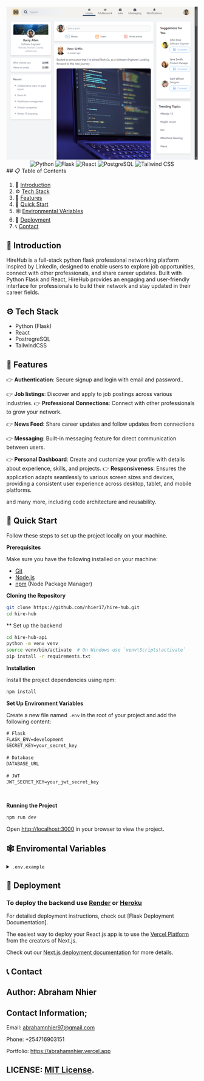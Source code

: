 <div align="center"> <br /> <img src="https://github.com/nhier17/my-portfolio/blob/main/public/hh.png" alt="HireHub Banner"> <br /> <div> <img src="https://img.shields.io/badge/-Python-black?style=for-the-badge&logoColor=white&logo=python&color=3776AB" alt="Python" /> <img src="https://img.shields.io/badge/-Flask-black?style=for-the-badge&logoColor=white&logo=flask&color=000000" alt="Flask" /> <img src="https://img.shields.io/badge/-React-black?style=for-the-badge&logoColor=white&logo=react&color=61DAFB" alt="React" /> <img src="https://img.shields.io/badge/-PostgreSQL-black?style=for-the-badge&logoColor=white&logo=postgresql&color=336791" alt="PostgreSQL" /> <img src="https://img.shields.io/badge/-Tailwind_CSS-black?style=for-the-badge&logoColor=white&logo=tailwindcss&color=06B6D4" alt="Tailwind CSS" /> </div> </div>
## 📋 <a name="table">Table of Contents</a>

1. 🤖 [Introduction](#introduction)
2. ⚙️ [Tech Stack](#tech-stack)
3. 🔋 [Features](#features)
4. 🤸 [Quick Start](#quick-start)
5. 🕸️ [Environmental VAriables](#env)
6. 🔗 [Deployment](#deploy)
7. 📞 [Contact](#more)


## <a name="introduction">🤖 Introduction</a>

HireHub is a full-stack python flask professional networking platform inspired by LinkedIn, designed to enable users to explore job opportunities, connect with other professionals, and share career updates. Built with Python Flask and React, HireHub provides an engaging and user-friendly interface for professionals to build their network and stay updated in their career fields.

## <a name="tech-stack">⚙️ Tech Stack</a>

- Python (Flask)
- React
- PostregreSQL
- TailwindCSS


## <a name="features">🔋 Features</a>


👉 **Authentication**: Secure signup and login with email and password..

👉 **Job listings**: Discover and apply to job postings across various industries.
👉 **Professional Connections**: Connect with other professionals to grow your network.

👉 **News Feed**: Share career updates and follow updates from connections

👉 **Messaging**: Built-in messaging feature for direct communication between users.

👉 **Personal Dashboard**: Create and customize your profile with details about experience, skills, and projects.
👉 **Responsiveness**: Ensures the application adapts seamlessly to various screen sizes and devices, providing a consistent user experience across desktop, tablet, and mobile platforms.

and many more, including code architecture and reusability. 

## <a name="quick-start">🤸 Quick Start</a>

Follow these steps to set up the project locally on your machine.

**Prerequisites**

Make sure you have the following installed on your machine:

- [Git](https://git-scm.com/)
- [Node.js](https://nodejs.org/en)
- [npm](https://www.npmjs.com/) (Node Package Manager)

**Cloning the Repository**

```bash
git clone https://github.com/nhier17/hire-hub.git
cd hire-hub
```
** Set up the backend

```bash
cd hire-hub-api
python -m venv venv
source venv/bin/activate  # On Windows use `venv\Scripts\activate`
pip install -r requirements.txt
```

**Installation**

Install the project dependencies using npm:

```bash
npm install
```

**Set Up Environment Variables**

Create a new file named `.env` in the root of your project and add the following content:

```env
# Flask
FLASK_ENV=development
SECRET_KEY=your_secret_key

# Database
DATABASE_URL

# JWT
JWT_SECRET_KEY=your_jwt_secret_key



```

**Running the Project**

```bash
npm run dev
```

Open [http://localhost:3000](http://localhost:3000) in your browser to view the project.

## <a name="env">🕸️ Enviromental Variables</a>

<details>
<summary><code>.env.example</code></summary>

```env
# Flask
FLASK_ENV=development
SECRET_KEY=your_secret_key

# Database
DATABASE_URL

# JWT
JWT_SECRET_KEY=your_jwt_secret_key

```

</details>

## <a name="deploy">🔗 Deployment</a>

### To deploy the backend use [Render](Render) or [Heroku](Heroku)
For detailed deployment instructions, check out [Flask Deployment Documentation].

The easiest way to deploy your React.js app is to use the [Vercel Platform](https://vercel.com/new?utm_medium=default-template&filter=next.js&utm_source=create-next-app&utm_campaign=create-next-app-readme) from the creators of Next.js.

Check out our [Next.js deployment documentation](https://nextjs.org/docs/app/building-your-application/deploying) for more details.


## <a name="more">📞 Contact</a>
## Author: Abraham Nhier

## Contact Information;
   Email: abrahamnhier97@gmail.com
   
   Phone: +254716903151
   
   Portfolio: https://abrahamnhier.vercel.app
       
 ## LICENSE: [MIT License](link-to-license-file).

